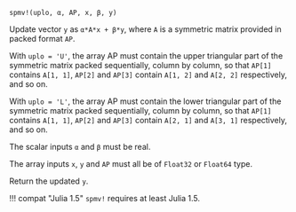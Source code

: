 ```
spmv!(uplo, α, AP, x, β, y)
```

Update vector `y` as `α*A*x + β*y`, where `A` is a symmetric matrix provided in packed format `AP`.

With `uplo = 'U'`, the array AP must contain the upper triangular part of the symmetric matrix packed sequentially, column by column, so that `AP[1]` contains `A[1, 1]`, `AP[2]` and `AP[3]` contain `A[1, 2]` and `A[2, 2]` respectively, and so on.

With `uplo = 'L'`, the array AP must contain the lower triangular part of the symmetric matrix packed sequentially, column by column, so that `AP[1]` contains `A[1, 1]`, `AP[2]` and `AP[3]` contain `A[2, 1]` and `A[3, 1]` respectively, and so on.

The scalar inputs `α` and `β` must be real.

The array inputs `x`, `y` and `AP` must all be of `Float32` or `Float64` type.

Return the updated `y`.

!!! compat "Julia 1.5"
    `spmv!` requires at least Julia 1.5.

